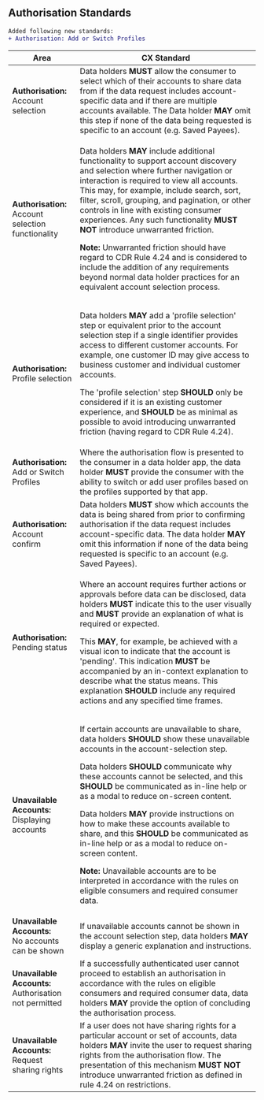 ## Authorisation Standards

```diff
Added following new standards:
+ Authorisation: Add or Switch Profiles
```

|Area|CX Standard|
|-------------------|------------------------------|
|**Authorisation:**<br/> Account selection |Data holders **MUST** allow the consumer to select which of their accounts to share data from if the data request includes account-specific data and if there are multiple accounts available. The Data holder **MAY** omit this step if none of the data being requested is specific to an account (e.g. Saved Payees).|
|**Authorisation:**<br/> Account selection functionality |<p>Data holders **MAY** include additional functionality to support account discovery and selection where further navigation or interaction is required to view all accounts. This may, for example, include search, sort, filter, scroll, grouping, and pagination, or other controls in line with existing consumer experiences. Any such functionality **MUST NOT** introduce unwarranted friction.</p><p>**Note:** Unwarranted friction should have regard to CDR Rule 4.24 and is considered to include the addition of any requirements beyond normal data holder practices for an equivalent account selection process.</p>|
|**Authorisation:**<br/>Profile selection |<p>Data holders **MAY** add a 'profile selection' step or equivalent prior to the account selection step if a single identifier provides access to different customer accounts. For example, one customer ID may give access to business customer and individual customer accounts.</p><p>The 'profile selection' step **SHOULD** only be considered if it is an existing customer experience, and **SHOULD** be as minimal as possible to avoid introducing unwarranted friction (having regard to CDR Rule 4.24).</p>|
|**Authorisation:**<br/>Add or Switch Profiles |Where the authorisation flow is presented to the consumer in a data holder app, the data holder **MUST** provide the consumer with the ability to switch or add user profiles based on the profiles supported by that app.|
|**Authorisation:**<br>Account confirm|Data holders **MUST** show which accounts the data is being shared from prior to confirming authorisation if the data request includes account-specific data. The data holder **MAY** omit this information if none of the data being requested is specific to an account (e.g. Saved Payees).|
|**Authorisation:**<br>Pending status|<p>Where an account requires further actions or approvals before data can be disclosed, data holders **MUST** indicate this to the user visually and **MUST** provide an explanation of what is required or expected.</p><p>This **MAY**, for example, be achieved with a visual icon to indicate that the account is 'pending'. This indication **MUST** be accompanied by an in-context explanation to describe what the status means. This explanation **SHOULD** include any required actions and any specified time frames.</p>|
|**Unavailable Accounts:**<br/>Displaying accounts|<p>If certain accounts are unavailable to share, data holders **SHOULD** show these unavailable accounts in the account-selection step. </p><p>Data holders **SHOULD** communicate why these accounts cannot be selected, and this **SHOULD** be communicated as in-line help or as a modal to reduce on-screen content.</p><p>Data holders **MAY** provide instructions on how to make these accounts available to share, and this **SHOULD** be communicated as in-line help or as a modal to reduce on-screen content.</p><p>**Note:** Unavailable accounts are to be interpreted in accordance with the rules on eligible consumers and required consumer data.</p>|
|**Unavailable Accounts:**<br/>No accounts can be shown|If unavailable accounts cannot be shown in the account selection step, data holders **MAY** display a generic explanation and instructions.|
|**Unavailable Accounts:**<br/>Authorisation not permitted|If a successfully authenticated user cannot proceed to establish an authorisation in accordance with the rules on eligible consumers and required consumer data, data holders **MAY** provide the option of concluding the authorisation process.|
|**Unavailable Accounts:**<br/>Request sharing rights|If a user does not have sharing rights for a particular account or set of accounts, data holders **MAY** invite the user to request sharing rights from the authorisation flow. The presentation of this mechanism **MUST NOT** introduce unwarranted friction as defined in rule 4.24 on restrictions.|
